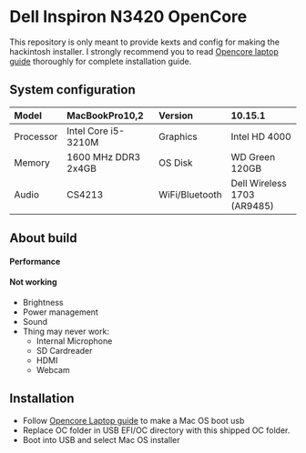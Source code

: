 # Dell Inspiron N3420 OpenCore

This repository is only meant to provide kexts and config for making the hackintosh installer. I strongly recommend you to read [Opencore laptop guide](https://dortania.github.io/vanilla-laptop-guide/) thoroughly for complete installation guide.

## System configuration

| Model | MacBookPro10,2 | Version | 10.15.1 |
| :-------- | :--------------------------- | :------------- | :------------------ |
| Processor | Intel Core i5-3210M | Graphics | Intel HD 4000 |
| Memory | 1600 MHz DDR3 2x4GB| OS Disk | WD Green 120GB |
| Audio | CS4213 | WiFi/Bluetooth | Dell Wireless 1703 (AR9485) |

## About build

#### Performance
  <!-- + [Geekbench 5](https://browser.geekbench.com/v5/cpu/1927376): 1052 SingleCore, 3935 MultiCore
  + Battery: 57wh with 87% health and 60% brightness (2 NVME and 1 SSD SATA), I got 3h20 screen time when suffering web and light code -->

#### Not working

+ Brightness
+ Power management
+ Sound
  <!-- + Bluetooth kext can be found here: [IntelBluetoothFirmware](https://github.com/zxystd/IntelBluetoothFirmware) -->
+ Thing may never work:
  - Internal Microphone
  - SD Cardreader
  - HDMI
  - Webcam

<!-- #### HDMI blinking at boot

> This will happen when using plug-in HDMI after bootup. This will be fixed after short sleep (about 1min) and never happen again until reboot

- You can fixed this by turn off **com.apple.driver.AppleHDAController** in `Kernel and Kext Patches` on Clover or `Kernel > Patch` on Opencore but **HDMI Audio** will be disabled -->

<!-- ## For building

> This will pull all newest kext and build into zip files

- Clone this repo
- Run follow command: `python3 update.py --build`
- Get your build at Builds folder -->

## Installation

- Follow [Opencore Laptop guide](https://dortania.github.io/vanilla-laptop-guide/) to make a Mac OS boot usb
- Replace OC folder in USB EFI/OC directory with this shipped OC folder.
- Boot into USB and select Mac OS installer
<!-- - After install success, run PostInstall/install.sh in terminal -->
<!-- - Then you need to mount EFI partition and replace it with USB's EFI
- After System EFI replaced by your EFI, Using Opencore Configurator, Clover Configurator or update script to change SMBIOS, generate your serial and MBL
- If you're using intel card, please use NullEthernet for fixing iMess and FaceTime
	- Change MAC in NullEthernet with your new created one, see below -->

<!-- #### Fake ethernet

- Generate your MAC address in SSDT-RMNE if using NullEthernet
- You can make an MacAddress in [Mac generator online](https://www.browserling.com/tools/random-mac)
- Edit SSDT-RMNE.aml with MaciASL and replace MAC with your generated one
- Save as -> ACPI machine language (replace exited one)
- Add it to your bootloader:
  - Kext add in Kexts:
    + Copy kext to kexts/other if using Clover
    + Copy kext to Kexts and add it into Kernel in config.plist (Use OpencoreConfigurator)
  - AML's file add to ACPI folder (Opencore need add to ACPI after copy SSDT file to ACPI, use OpencoreConfigurator)
- Reboot

#### Sleep Wake

```shell
sudo pmset -a hibernatemode 0
sudo pmset -a autopoweroff 0
sudo pmset -a standby 0
sudo pmset -a proximitywake 0
sudo pmset -b tcpkeepalive 0 (optional)
```

> `-b` - Battery `-c` - AC Power `-a` - Both

Please uncheck all options (except `Prevent computer from sleeping...`, which is optional) in the `Energy Saver` panel.

#### Display

If you are using FHD(1080p) display, you may want to enable font smoothing, run this command from terminal:

```
defaults write -g CGFontRenderingFontSmoothingDisabled -bool NO
```

If your laptop display is 4K screen, you should set uiscale to 2:
  + Opencore: NVRAM -> Add -> 4D1EDE05-38C7-4A6A-9CC6-4BCCA8B38C14 -> UIScale -> 2
  + Clover: BootGraphics -> UIScale -> 2 -->

<!-- #### NTFS Writing

Add `UUID=xxx none ntfs rw,auto,nobrowse` to `/etc/fstab`, **xxx** is the UUID of your NTFS partition.

If your NTFS partition has Windows installed, you need to run `powercfg -h off` in powershell in Windows to disable hibernation.

#### Tap Delay

- Turn off `Smart zoom` to avoid two-finger tap delay.

> See [is-it-possible-to-get-rid-of-the-delay-between-right-clicking-and-seeing-the-context-menu](https://apple.stackexchange.com/a/218181)

## BIOS value unlock (Advanced User)

> Big thanks for @Leoing, who found all nessesary value

| Name | Address | Configable value | Default value |
| :----------- | :------ | :--------------- | :------------ |
| CFC-Lock | 0x6F0 | 0x1 or 0x0 | 0x1 |
| DGPU | 0x574 | 0x1 or 0x0 | 0x1 |
| Voltage Lock | 0x78C | 0x1 or 0x0 | 0x1 (1.6.0) |

You can follow [this](https://github.com/Azkali/GPD-P2-MAX-Hackintosh/issues/16#issuecomment-565882180) to change those value

> For Bios 1.6.0 `0x78C` need set to 0x0 so VoltageShift can be used

> You can use mine SmartCPU Script base on VoltageShift for controlling cpu power's usage: [SmartCPU](https://github.com/tctien342/smart-cpu)
<p>
	<img style="border-radius: 8px" src="https://github.com/tctien342/smart-cpu/raw/master/menu.png">
</p>
--!>
